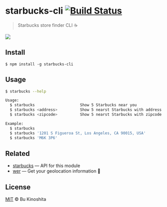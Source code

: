 # starbucks-cli [![Build Status](https://travis-ci.org/bukinoshita/starbucks-cli.svg?branch=master)](https://travis-ci.org/bukinoshita/starbucks-cli)

> Starbucks store finder CLI :coffee:

<img src="https://cldup.com/WPl4dTCrIh.jpg"/>

## Install
```
$ npm install -g starbucks-cli
```

## Usage
```bash
$ starbucks --help

Usage:
  $ starbucks                    Show 5 Starbucks near you
  $ starbucks <address>          Show 5 nearst Starbucks with address
  $ starbucks <zipcode>          Show 5 nearst Starbucks with zipcode

Example:
  $ starbucks
  $ starbucks '1201 S Figueroa St, Los Angeles, CA 90015, USA'
  $ starbucks 'M6K 3P6'
```

## Related
- [starbucks](https://github.com/bukinoshita/starbucks) — API for this module
- [wer](https://github.com/bukinoshita/wer) — Get your geolocation information :round_pushpin:

## License
[MIT](https://github.com/bukinoshita/starbucks-cli/blob/master/LICENSE) &copy; Bu Kinoshita
